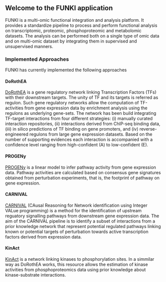 ## Welcome to the FUNKI application
FUNKI is a multi-omic functional integration and analysis platform. It provides a standardize pipeline to process and perform functional analysis on transcriptomic, proteomic, phosphoproteomic and metabolomic datasets. The analysis can be performed both on a single type of omic data and on multi-omic dataset by integrating them in supervised and unsupervised manners.

### Implemented Approaches
FUNKI has currently implemented the following approaches

#### DoRothEA
<a href="https://saezlab.github.io/DoRothEA/" target="_blank">DoRothEA</a> is a gene regulatory network linking Transcription Factors (TFs) with their downstream targets. The unity of TF and its targets is referred as regulon. Such gene regulatory networks allow the computation of TF-activities from gene expression data by enrichment analysis using the regulons as underlying gene-sets. The network has been build integrating TF-target interactions from four different strategies: (i) manually curated interaction repositories, (ii) interactions derived from ChIP-seq binding data, (iii) in silico predictions of TF binding on gene promoters, and (iv) reverse-engineered regulons from large gene expression datasets. Based on the number of supporting evidences each interaction is accompanied with a confidence level ranging from high-confident (A) to low-confident (E).

#### PROGENy
<a href="https://saezlab.github.io/progeny/" target="_blank">PROGENy</a> is a linear model to infer pathway activity from gene expression data. Pathway activities are calculated based on consensus gene signatures obtained from perturbation experiments, that is, the footprint of pathway on gene expression.

#### CARNIVAL
<a href="https://saezlab.github.io/CARNIVAL/" target="_blank">CARNIVAL</a> (CAusal Reasoning for Network identification using Integer VALue programming) is a method for the identification of upstream reguatory signalling pathways from downstream gene expression data. The aim of the CARNIVAL pipeline is to identify a subset of interactions from a prior knowledge network that represent potential regulated pathways linking known or potential targets of perturbation towards active transcription factors derived from expression data.

#### KinAct
<a href="http://saezlab.github.io/kinact/" target="_blank">KinAct</a> is a network linking kinases to phosphorylation sites. In a simmilar way as DoRothEA works, this resource allows the estimation of kinase activities from phosphoproteomics data using prior knowledge about kinase-substrate interactions.
